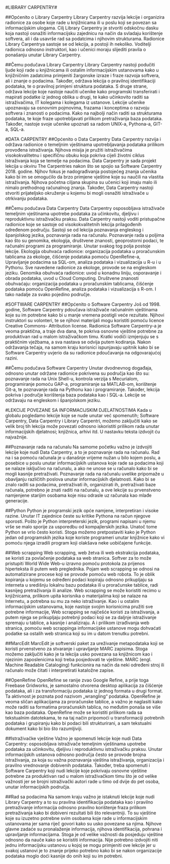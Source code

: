 #LIBRARY CARPENTRY#

##Općenito o Library Carpentry
Library Carpentry razvija lekcije i organizira radionice za osobe koje rade u knjižnicama ili u poslu koji se povezan sa informacijskim ulogama. Cilj Library Carpentry je stvoriti odskočnu dasku koja nastoji osnažiti informacijsku zajednicu na način da svladaju korištenje softvera, ali i da usavrše rad sa podatcima i njihovim strukturama. Radionice Library Carpentrya sastoje se od lekcija, a postoji ih nekoliko. Voditelji radionica odnosno instruktori, kao i učenici moraju slijediti pravila o ponašanju unutar Library Carpentry. 

##Čemu podučava Library Carpentry
Library Carpentry nastoji podučiti ljude koji rade u knjižnicama ili ostalim informacijskim ustanovama kako u knjižničnim zadatcima primjeniti žargonske izraze i fraze razvoja softvera, ali i znanje o podacima. Također, održava lekcija o pravilnoj identifikaciji podataka, te o pravilnoj primjeni struktura podataka. S druge strane, održava lekcije koje nastoje naučiti učenike kako programski transferirati i mapirati podatke iz jednog oblika u drugi, te kako učinkovito raditi sa istraživačima, IT kolegama i kolegama iz ustanove.  Lekcije učenike upoznavaju sa osnovnim pojmovima, frazama i konceptima o razvoju softvera i znanosti o podacima. Kako na najbolji način raditi sa strukturama podataka, te koje fraze upotrebljavati prilikom pretraživanja baza podataka. Također, nastoje svoje učenike upoznati sa radom UNIX-a, Pythona-a, GIT-a, SQL-a. 

#DATA CARPENTRY
##Općenito o Data Carpentry
Data Carpentry razvija i održava radionice o temeljnim vještinama upotrebljavanja podataka prilikom provođena istraživanja. Njihova misija je pružiti istraživačima visokokvalitetnu i specifičnu obuku koja pokriva cijeli životni ciklus istraživanja koja se temelje na podacima.   Data Carpentry je sada projekt lekcija u okviru The Carpentries nakon što se spojio sa Software Carpentry 2018. godine. Njihov fokus je nadograđivanja postojećeg znanja učenika kako bi im se omogućilo da brzo primjene vještine koje su naučili na vlastita istraživanja. Njihova početna ciljana skupina su učenici koji imaju malo ili nimalo prethodnog računalnog znanja. Također, Data Carpentry nastoji stvoriti prijateljsko okruženje u kojemu bi mogli osnažiti istraživače u otrkivanju podataka.

##Čemu podučava Data Carpentry
Data Carpentry osposobljava istraživače temeljnim vještinama upotrebe podataka za učinkovitu, djeljivu i reproduktivnu istraživačku praksu. Data Carpentry nastoji voditi pristupačne radionice koje se sastoje od visokokvalitetnih lekcija prilagođenih određenom području. Sastoji se od lekcija poznavanja engleskog i španjolskog jezika, poznavanja rada na računalu. Poznavanje rada u poljima kao što su genomika, ekologija, društvene znanosti, geoprostorni podaci, te računalni programi za programiranje. Unutar svakog tog polja postoje lekcije. Ekologija obuhvaća radionice: organizacija podataka u proračunskim tablicama za ekologe, čišćenje podataka pomoću OpenRefine-a, Upravljanje podacima sa SQL-om, analiza podataka i vizualizacija u R-u i u Pythonu. Sve navedene radionice za ekologe, provode se na engleskom jeziku. Genomika obuhvaća radionice: uvod u konadnu liniju, osporavanje i obrada podataka, uvod u Cloud Computing. Društvene znanosti obuhvaćaju: organizacija podataka u proračunskim tablicama, čišćenje podataka pomoću OpenRefine, analiza podataka i vizualizacija s R-om. I tako nadalje za svako pojedino područje. 

#SOFTWARE CARPENTRY
##Općenito o Software Carpentry
Još od 1998. godine, Software Carpentry pdoučava istraživače računalnim vještinama koje su im potrebne kako bi u manje vremena postigli veće rezultate. Njihovi instruktori su volonteri, te se njihovi materijali mogu koristiti pomoću licence Creative Commons- Attribution license. Radionica Software Carpentry-a je veoma praktična, a traje dva dana, te pokriva osnovne vještine potrebne za produktivan rad u malom istraživačkom timu. Kratki vodiči izmjenjuju se s praktičnim vježbama, a sva nastava se odvija putem kodiranja. Nakon održavanja tečaja, na samom kraju korisnici ispunjavaju upitnik kako bi se Software Carpentry uvjerio da su radionice pdoučavanja na odgovarajućoj razini. 

##Čemu podučava Software Carpentry
Unutar dvodnevnog događaja, odnosno unutar održane radionice pokrivena su područja kao što su: poznavanje rada na Unix Shell-u, kontrola verzija s Mecurialom, programiranje pomoću GAP-a, programiranje sa MATLAB-om, korištenje Git-a, te poznavanje rada na Pythonu kao i programiranje. Također, lekcija pokriva i područje korištenja baza podataka kao i SQL-a. Lekcije se održavaju na engleskom i španjolskom jeziku.

#LEKCIJE POVEZANE SA INFORMACIJSKIM DJELATNOSTIMA
Kada u globalu pogledamo lekcije koje se nude unutar već spomenutih; Software Carpentry, Data Carpentry i Library Carpentri, možemo zaključiti kako se velik broj tih lekcija može povezati odnosno iskoristiti prilikom rada unutar informacijskih djelatnosi; knjižnica, arhivi itd. U nastavku teksta izdvojit ću najvažnije.

##Poznavanje rada na računalu
Na samome početku važno je izdvojiti lekcije koje nudi Data Carpentry, a to je poznavanje rada na računalu. Rad na i sa pomoću računala je u današnje vrijeme nužan u bilo kojem poslu, a posebice u poslu unutar informacijskih ustanova koje rade sa podacima koji se nalaze isključivo na računalu, a ako ne unose se u računalo kako bi se mogli kasnije pretraživati. Poznavanje rada na računalu uvelike pripomaže u obavljanju različitih poslova unutar informacijskih djelatnosti. Kako bi se znalo raditi sa podacima, pretraživati ih, organizirati ih, pretraživati baze računala, potrebno je znati raditi na računalu, a ove lekcije su prvenstveno namjenjene starijim osobama koje nisu odrasle uz računala kao mlađe generacije.

##Python
Python je programski jezik opće namjene, interpretiran i visoke razine. Unutar IT zajednice česte su kritike Pythona na račun njegove sporosti. Pošto je Python interpreterski jezik, programi napisani u njemu vrše se malo sporije za usporedbu od kompajlerskih jezika. Unatoč tome Python se vrlo često koristi. Stoga možemo pretpostaviti kako je Python jedan od programskih jezika koje koriste programeri unutar knjižnice kako vi pomoću njega izradili program koji olakšava neke uobičajene funkcije. 

##Web scrapping 
Web scrapping, web žetva ili web ekstrakcija podataka, se koristi za povlačenje podataka sa web stranica. Softver za to može pristupiti World Wide Web-u izravno pomoću protokola za prijenos hiperteksta ili putem web preglednika. Pojam web scrapping se odnosi na automatizirane procese koji se provode pomoću web robota. To je oblik kopiranja u kojemu se određeni podaci kopiraju odnosno prikupljaju sa interneta u središnju lokalnu bazu podataka ili u proračunske tablice, radi kasnijeg pretraživanja ili analize. Web scrapping se može koristiti recimo u knjižnicama, prilikom upita korisnika o materijalima koji se nalaze na Internetu, a potrebna su mu za neko istraživanje. Kao i u ostalim informacijskim ustanovama, koje nastoje svojim korisnicima pružiti sve potrebne informacije, Web scrapping se najčešće koristi za istraživanja, a putem njega se prikupljaju potrebnji podaci koji se za daljnje istraživanje spremaju u tablice, a kasnije i analiziraju. A i prilikom izrađivanja web stranica, pomoću web scrappinga informacijske ustanove mogu dohvaćati podatke sa ostalih web stranica koji su im u datom trenutku potrebni.

##MarcEdit
MarcEdit je softverski paket za ureživanje metapodataka koji se koristi prvenstveno za stvaranje i upravljanje MARC zapisima. Stoga možemo zaključiti kako je ta lekcija usko povezana sa knjižnicom kao i njezinim zaposlenicima koji treba posjedovati te vještine. MARC (engl. Machine Readable Cataloging) funkcionira na način da neki određeni stroj ili računalo može čitati i interpretirati kataložne zapise.  

##OpenRefine
OpenRefine se ranije zvao Google Refine, a prije toga Freebase Gridworks, je samostalno otvorena desktop aplikacija za čišćenje podataka, ali i za transformaciju podataka iz jednog formata u drugi format. Ta aktivnost je poznata pod nazivom „wrangling“ podataka. OpenRefine je veoma sličan aplikacijama za proračunske tablice, a važno je naglasiti kako može raditi sa formatima proračunskih tablica, no međutim ponaša se više kao baza podataka. OpenRefine može se koristiti prilikom rada sa tekstualnim datotekama, te na taj način pripomoći u transformaciji potrebnih podataka i grupiranju kako bi podaci bili strukturirani, a sam tekstualni dokument kako bi bio što razumljiviji. 

##Istraživačke vještine
Važno je spomenuti lekcije koje nudi Data Carpentry: osposobljava istraživače temeljnim vještinama upotrebe podataka za učinkovitu, djeljivu i reproduktivnu istraživačku praksu. Unutar informacijskih ustanova odnosno područja često se provode brojna istraživanja, za koja su važna poznavanja vještina istraživanja, organizacija i pravilno vrednovanje dobivenih podataka. Također, treba spomenuti i Software Carpentry koji nudi lekcije koje pokrivaju osnovne vještine potrebne za produktivan rad u malom istraživačkom timu što je od velike važnosti jer se brojni istraživački autori rade u timo od dvije do pet osoba, unutar informacijskih područja. 

##Rad sa podacima
Na samom kraju važno je istaknuti lekcije koje nudi Library Carpentry a to su pravilna identifikacija podataka kao i pravilno pretraživanje informacija odnosno pravilno korištenje fraza prilikom pretraživanja kako bi dobiveni rezultati bili što relevantniji. To su vještine koje su izuzetno potrebne svim osobama koje rade u informacijskim ustanovama jer sama riječ govori kako su usko povezane sa njima. Njihove glavne zadaće su pronalaženje informacija, njihova identifikacija, pohrana i upravljanje informacijama. Stoga je od velike važnosti da posjeduju vještine odnosno da nauče kako se koristiti informacija. Nije potrebno izdvojiti niti jednu informacijsku ustanovu u kojoj se mogu primjeniti ove lekcije jer u svakoj ustanovi je to znanje prijeko potrebno kako bi se nakon organizacije podataka moglo doći kasnije do onih koji su im potrebni. 

